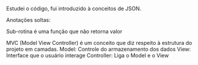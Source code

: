 Estudei o código, fui introduzido à conceitos de JSON. 

Anotações soltas:

Sub-rotina é uma função que não retorna valor

MVC (Model View Controller) é um conceito que diz respeito à estrutura do projeto em camadas.
Model: Controle do armazenamento dos dados
View: Interface que o usuário interage
Controller: Liga o Model e o View
